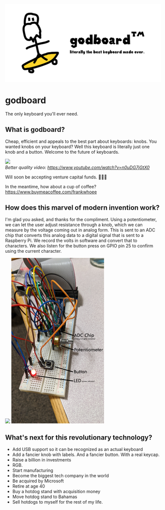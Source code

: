 ![](godboard.svg)
# godboard
The only keyboard you'll ever need.

## What is godboard?
Cheap, efficient and appeals to the best part about keyboards: knobs. You wanted knobs on your keyboard? Well this keyboard is literally just one knob 
and a button. Welcome to the future of keyboards.

![](godboard.gif)
<br>
*Better quality video: https://www.youtube.com/watch?v=n0uDG7jGtX0*

Will soon be accepting venture capital funds. 🤑🤑🤑

In the meantime, how about a cup of coffee?
https://www.buymeacoffee.com/frankwhoee

## How does this marvel of modern invention work?
I'm glad you asked, and thanks for the compliment. Using a potentiometer, we can let the user adjust resistance through a knob, which we can measure by the 
voltage coming out in analog form. This is sent to an ADC chip that converts this analog data to a digital signal that is sent to a Raspberry Pi. We 
record the volts in software and convert that to characters. We also listen for the button press on GPIO pin 25 to confirm using the current character.

![](circuit.svg)
<img src="labelleddiagram.png" alt="drawing" width="300"/>

## What's next for this revolutionary technology?
* Add USB support so it can be recognized as an actual keyboard
* Add a fancier knob with labels. And a fancier button. With a real keycap.
* Raise a billion in investments
* RGB.
* Start manufacturing
* Become the biggest tech company in the world
* Be acquired by Microsoft
* Retire at age 40
* Buy a hotdog stand with acquisition money
* Move hotdog stand to Bahamas
* Sell hotdogs to myself for the rest of my life.
